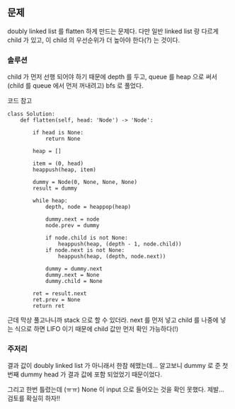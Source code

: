 ## 문제

doubly linked list 를 flatten 하게 만드는 문제다.
다만 일반 linked list 랑 다르게 child 가 있고, 이 child 의 우선순위가 더 높아야 한다(?) 는 것이다.

### 솔루션
child 가 먼저 선행 되어야 하기 때문에 depth 를 두고, queue 를 heap 으로 써서(child 를 queue 에서 먼저 꺼내려고) bfs 로 풀었다.

코드 참고
```python3
class Solution:
    def flatten(self, head: 'Node') -> 'Node':

        if head is None:
            return None

        heap = []

        item = (0, head)
        heappush(heap, item)

        dummy = Node(0, None, None, None)
        result = dummy

        while heap:
            depth, node = heappop(heap)

            dummy.next = node
            node.prev = dummy

            if node.child is not None:
                heappush(heap, (depth - 1, node.child))
            if node.next is not None:
                heappush(heap, (depth, node.next))

            dummy = dummy.next
            dummy.next = None
            dummy.child = None

        ret = result.next
        ret.prev = None
        return ret
```

근데 막상 풀고나니까 stack 으로 할 수 있더라. next 를 먼저 넣고 child 를 나중에 넣는 식으로 하면 LIFO 이기 때문에 child 값만 먼저 확인 가능하다(!)

### 주저리
결과 값이 doubly linked list 가 아니래서 한참 헤맸는데... 알고보니 dummy 로 준 첫번째 dummy head 가 결과 값에 포함 되었었기 때문이었다.

그리고 한번 틀렸는데 (ㅠㅠ) None 이 input 으로 들어오는 것을 확인 못했다. 제발... 검토를 확실히 하자!!
